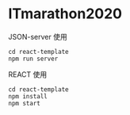 # ITmarathon2020


JSON-server 使用
```
cd react-template
npm run server
```

REACT 使用
```
cd react-template
npm install
npm start
```


